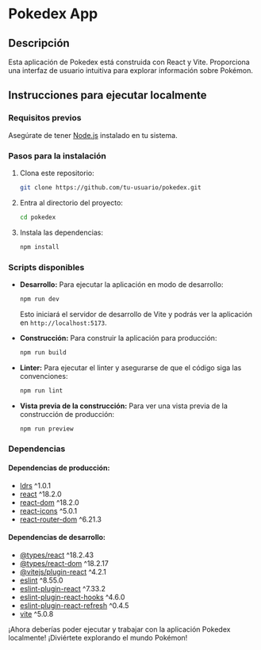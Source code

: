 # Pokedex App

## Descripción
Esta aplicación de Pokedex está construida con React y Vite. Proporciona una interfaz de usuario intuitiva para explorar información sobre Pokémon.

## Instrucciones para ejecutar localmente

### Requisitos previos
Asegúrate de tener [Node.js](https://nodejs.org/) instalado en tu sistema.

### Pasos para la instalación
1. Clona este repositorio:
   ```bash
   git clone https://github.com/tu-usuario/pokedex.git
   ```

2. Entra al directorio del proyecto:
   ```bash
   cd pokedex
   ```

3. Instala las dependencias:
   ```bash
   npm install
   ```

### Scripts disponibles

- **Desarrollo:**
  Para ejecutar la aplicación en modo de desarrollo:
  ```bash
  npm run dev
  ```
  Esto iniciará el servidor de desarrollo de Vite y podrás ver la aplicación en `http://localhost:5173`.

- **Construcción:**
  Para construir la aplicación para producción:
  ```bash
  npm run build
  ```

- **Linter:**
  Para ejecutar el linter y asegurarse de que el código siga las convenciones:
  ```bash
  npm run lint
  ```

- **Vista previa de la construcción:**
  Para ver una vista previa de la construcción de producción:
  ```bash
  npm run preview
  ```

### Dependencias

#### Dependencias de producción:
- [ldrs](https://www.npmjs.com/package/ldrs) ^1.0.1
- [react](https://reactjs.org/) ^18.2.0
- [react-dom](https://reactjs.org/) ^18.2.0
- [react-icons](https://react-icons.github.io/react-icons/) ^5.0.1
- [react-router-dom](https://reactrouter.com/web/guides/quick-start) ^6.21.3

#### Dependencias de desarrollo:
- [@types/react](https://www.npmjs.com/package/@types/react) ^18.2.43
- [@types/react-dom](https://www.npmjs.com/package/@types/react-dom) ^18.2.17
- [@vitejs/plugin-react](https://vitejs.dev/guide/features.html#react) ^4.2.1
- [eslint](https://eslint.org/) ^8.55.0
- [eslint-plugin-react](https://www.npmjs.com/package/eslint-plugin-react) ^7.33.2
- [eslint-plugin-react-hooks](https://www.npmjs.com/package/eslint-plugin-react-hooks) ^4.6.0
- [eslint-plugin-react-refresh](https://www.npmjs.com/package/eslint-plugin-react-refresh) ^0.4.5
- [vite](https://vitejs.dev/) ^5.0.8

¡Ahora deberías poder ejecutar y trabajar con la aplicación Pokedex localmente! ¡Diviértete explorando el mundo Pokémon!
